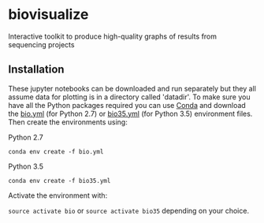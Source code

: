 # biovisualize
Interactive toolkit to produce high-quality graphs of results from sequencing projects


## Installation
These jupyter notebooks can be downloaded and run separately but they all assume data for plotting is in a directory called 'datadir'. To make sure you have all the Python packages required you can use [Conda](http://conda.pydata.org/docs/download.html) and download the [bio.yml](https://raw.githubusercontent.com/johnne/biovisualize/master/python_envs/bio.yml) (for Python 2.7) or [bio35.yml](https://raw.githubusercontent.com/johnne/biovisualize/master/python_envs/bio35.yml) (for Python 3.5) environment files. Then create the environments using:

Python 2.7

`conda env create -f bio.yml`

Python 3.5

`conda env create -f bio35.yml`

Activate the environment with:

`source activate bio` or `source activate bio35` depending on your choice.
